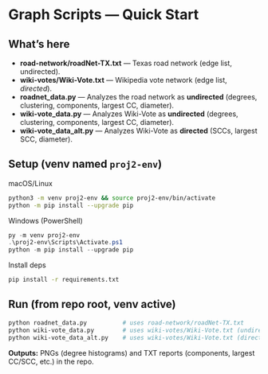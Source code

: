 # Graph Scripts — Quick Start

## What’s here

- **road-network/roadNet-TX.txt** — Texas road network (edge list, undirected).
- **wiki-votes/Wiki-Vote.txt** — Wikipedia vote network (edge list, _directed_).
- **roadnet_data.py** — Analyzes the road network as **undirected** (degrees, clustering, components, largest CC, diameter).
- **wiki-vote_data.py** — Analyzes Wiki-Vote as **undirected** (degrees, clustering, components, largest CC, diameter).
- **wiki-vote_data_alt.py** — Analyzes Wiki-Vote as **directed** (SCCs, largest SCC, diameter).

## Setup (venv named `proj2-env`)

macOS/Linux

```bash
python3 -m venv proj2-env && source proj2-env/bin/activate
python -m pip install --upgrade pip
```

Windows (PowerShell)

```powershell
py -m venv proj2-env
.\proj2-env\Scripts\Activate.ps1
python -m pip install --upgrade pip
```

Install deps

```bash
pip install -r requirements.txt
```

## Run (from repo root, venv active)

```bash
python roadnet_data.py          # uses road-network/roadNet-TX.txt
python wiki-vote_data.py        # uses wiki-votes/Wiki-Vote.txt (undirected)
python wiki-vote_data_alt.py    # uses wiki-votes/Wiki-Vote.txt (directed)
```

**Outputs:** PNGs (degree histograms) and TXT reports (components, largest CC/SCC, etc.) in the repo.

